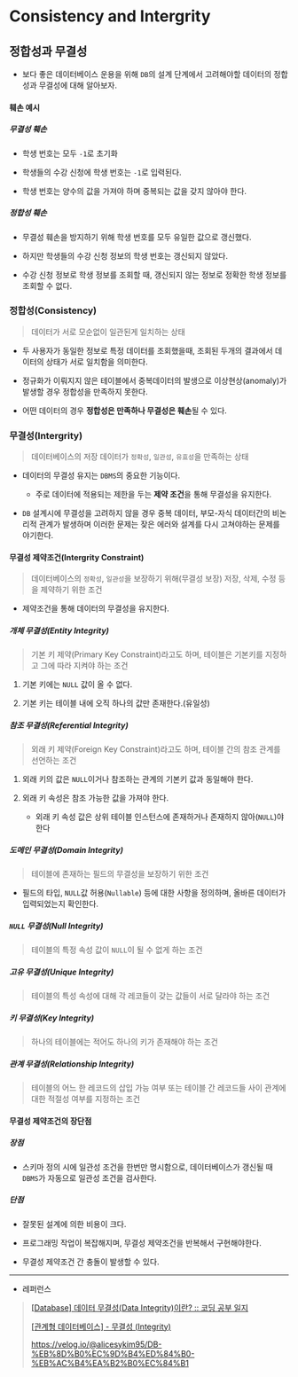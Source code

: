 # Consistency and Intergrity

## 정합성과 무결성

- 보다 좋은 데이터베이스 운용을 위해 `DB`의 설계 단계에서 고려해야할 데이터의 정합성과 무결성에 대해 알아보자. 

#### 훼손 예시

##### 무결성 훼손

- 학생 번호는 모두 `-1`로 초기화

- 학생들의 수강 신청에 학생 번호는 `-1`로 입력된다.

- 학생 번호는 양수의 값을 가져야 하며 중복되는 값을 갖지 않아야 한다.

##### 정합성 훼손

- 무결성 훼손을 방지하기 위해 학생 번호를 모두 유일한 값으로 갱신했다.

- 하지만 학생들의 수강 신청 정보의 학생 번호는 갱신되지 않았다.

- 수강 신청 정보로 학생 정보를 조회할 때, 갱신되지 않는 정보로 정확한 학생 정보를 조회할 수 없다.

### 정합성(Consistency)

> 데이터가 서로 모순없이 일관된게 일치하는 상태

- 두 사용자가 동일한 정보로 특정 데이터를 조회했을때, 조회된 두개의 결과에서 데이터의 상태가 서로 일치함을 의미한다.

- 정규화가 이뤄지지 않은 테이블에서 중복데이터의 발생으로 이상현상(anomaly)가 발생할 경우 정합성을 만족하지 못한다.

- 어떤 데이터의 경우 **정합성은 만족하나 무결성은 훼손**될 수 있다.

### 무결성(Intergrity)

> 데이터베이스의 저장 데이터가 `정확성`, `일관성`, `유효성`을 만족하는 상태

- 데이터의 무결성 유지는 `DBMS`의 중요한 기능이다.
  
  - 주로 데이터에 적용되는 제한을 두는 **제약 조건**을 통해 무결성을 유지한다.

- `DB` 설계시에 무결성을 고려하지 않을 경우 중복 데이터, 부모-자식 데이터간의 비논리적 관계가 발생하며 이러한 문제는 잦은 에러와 설계를 다시 고쳐야하는 문제를 야기한다.

#### 무결성 제약조건(Intergrity Constraint)

> 데이터베이스의 `정확성`, `일관성`을 보장하기 위해(무결성 보장) 저장, 삭제, 수정 등을 제약하기 위한 조건

- 제약조건을 통해 데이터의 무결성을 유지한다.

##### 개체 무결성(Entity Integrity)

> 기본 키 제약(Primary Key Constraint)라고도 하며, 테이블은 기본키를 지정하고 그에 따라 지켜야 하는 조건

1. 기본 키에는 `NULL` 값이 올 수 없다.

2. 기본 키는 테이블 내에 오직 하나의 값만 존재한다.(유일성)

##### 참조 무결성(Referential Integrity)

> 외래 키 제약(Foreign Key Constraint)라고도 하며, 테이블 간의 참조 관계를 선언하는 조건

1. 외래 키의 값은 `NULL`이거나 참조하는 관계의 기본키 값과 동일해야 한다.

2. 외래 키 속성은 참조 가능한 값을 가져야 한다.
   
   - 외래 키 속성 값은 상위 테이블 인스턴스에 존재하거나 존재하지 않아(`NULL`)야한다

##### 도메인 무결성(Domain Integrity)

> 테이블에 존재하는 필드의 무결성을 보장하기 위한 조건

- 필드의 타입, `NULL`값 허용(`Nullable`) 등에 대한 사항을 정의하며, 올바른 데이터가 입력되었는지 확인한다.

##### `NULL` 무결성(Null Integrity)

> 테이블의 특정 속성 값이 `NULL`이 될 수 없게 하는 조건

##### 고유 무결성(Unique Integrity)

> 테이블의 특성 속성에 대해 각 레코들이 갖는 값들이 서로 달라야 하는 조건

##### 키 무결성(Key Integrity)

> 하나의 테이블에는 적어도 하나의 키가 존재해야 하는 조건

##### 관계 무결성(Relationship Integrity)

> 테이블의 어느 한 레코드의 삽입 가능 여부 또는 테이블  간 레코드들 사이 관계에 대한 적절성 여부를 지정하는 조건

#### 무결성 제약조건의 장단점

##### 장점

- 스키마 정의 시에 일관성 조건을 한번만 명시함으로, 데이터베이스가 갱신될 때 `DBMS`가 자동으로 일관성 조건을 검사한다.

##### 단점

- 잘못된 설계에 의한 비용이 크다.

- 프로그래밍 작업이 복잡해지며, 무결성 제약조건을 반복해서 구현해야한다.

- 무결성 제약조건 간 충돌이 발생할 수 있다.

---

- 레퍼런스

> [[Database] 데이터 무결성(Data Integrity)이란? :: 코딩 공부 일지](https://cocoon1787.tistory.com/778)
> 
> [[관계형 데이터베이스] - 무결성 (Integrity)](https://untitledtblog.tistory.com/123)
> 
> https://velog.io/@alicesykim95/DB-%EB%8D%B0%EC%9D%B4%ED%84%B0-%EB%AC%B4%EA%B2%B0%EC%84%B1
